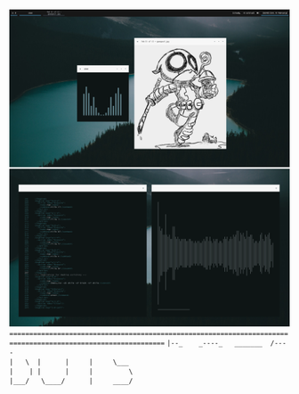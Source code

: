 #
![obscreen1](https://raw.githubusercontent.com/buyBread/dots/master/screenshots/2018-02-10-204525_1366x768_scrot.png)
![obscreen2](https://raw.githubusercontent.com/buyBread/dots/master/screenshots/2018-02-10-211554_1366x768_scrot.png)
`=============================================================================================================`
`|--_    _----_   _______  /----`   
`|   \  |      |     |     \___ `  
`|    | |      |     |         \`  
`|___/   \____/      |     ____/`  
